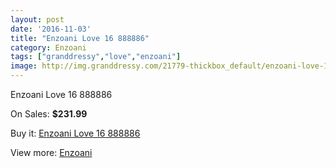 ```yaml
---
layout: post
date: '2016-11-03'
title: "Enzoani Love 16 888886"
category: Enzoani
tags: ["granddressy","love","enzoani"]
image: http://img.granddressy.com/21779-thickbox_default/enzoani-love-16-888886.jpg
---
```

Enzoani Love 16 888886

On Sales: **$231.99**
<a href="https://www.granddressy.com/en/enzoani/20744-enzoani-love-16-888886.html"><amp-img layout="responsive" width="600" height="600" src="//img.granddressy.com/21779-thickbox_default/enzoani-love-16-888886.jpg" alt="Enzoani Love 16 888886 0" /></a>

Buy it: [Enzoani Love 16 888886](https://www.granddressy.com/en/enzoani/20744-enzoani-love-16-888886.html "Enzoani Love 16 888886")

View more: [Enzoani](https://www.granddressy.com/en/20-enzoani "Enzoani")